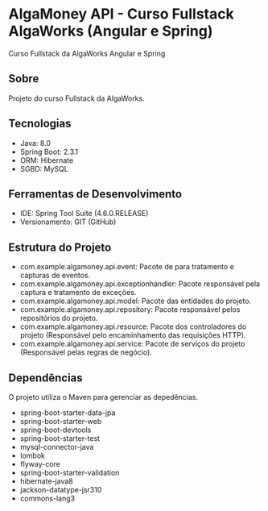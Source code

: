 # AlgaMoney API - Curso Fullstack AlgaWorks (Angular e Spring)
Curso Fullstack da AlgaWorks Angular e Spring

## Sobre
Projeto do curso Fullstack da AlgaWorks.

## Tecnologias
- Java: 8.0
- Spring Boot: 2.3.1
- ORM: Hibernate
- SGBD: MySQL

## Ferramentas de Desenvolvimento
- IDE: Spring Tool Suite (4.6.0.RELEASE)
- Versionamento: GIT (GitHub)

## Estrutura do Projeto
- com.example.algamoney.api.event: Pacote de para tratamento e capturas de eventos.
- com.example.algamoney.api.exceptionhandler: Pacote responsável pela captura e tratamento de exceções.
- com.example.algamoney.api.model: Pacote das entidades do projeto.
- com.example.algamoney.api.repository: Pacote responsável pelos repositórios do projeto.
- com.example.algamoney.api.resource: Pacote dos controladores do projeto (Responsável pelo encaminhamento das requisições HTTP).
- com.example.algamoney.api.service: Pacote de serviços do projeto (Responsável pelas regras de negócio).

## Dependências
O projeto utiliza o Maven para gerenciar as depedências.
- spring-boot-starter-data-jpa
- spring-boot-starter-web
- spring-boot-devtools
- spring-boot-starter-test
- mysql-connector-java
- lombok
- flyway-core
- spring-boot-starter-validation
- hibernate-java8
- jackson-datatype-jsr310
- commons-lang3
